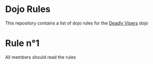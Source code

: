 Dojo Rules
==========

This repository contains a list of dojo rules for the [Deadly Vipers](https://github.com/deadlyvipers) dojo

# Rule n°1
All members should read the rules

